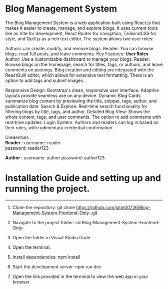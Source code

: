 # Blog Management System
The Blog Management System is a web application built using React.js that makes it easier to create, manage, and explore blogs. It uses current tools like as Vite for development, React Router for navigation, TailwindCSS for style, and Quill.js as a rich text editor. The system allows two user roles:

Authors can create, modify, and remove blogs.
Reader: You can browse blogs, read full posts, and leave comments.
Key Features: **User Roles**
Author: Use a customizable dashboard to manage your blogs.
Reader: Browse blogs on the homepage, search for titles, tags, or authors, and leave comments on postings.
Blog creation and editing are integrated with the ReactQuill editor, which allows for extensive text formatting. There is an option to add tags and submit images.


Responsive Design: Bootstrap's clean, responsive user interface. Adaptive layouts provide seamless use on any device.
Dynamic Blog Cards summarize blog content by previewing the title, snippet, tags, author, and publication date.
Search & Explore: Real-time search functionality for filtering blogs by title, tags, and author.
Detailed Blog View: Shows the whole content, tags, and user comments. The option to add comments with real-time updates.
Login System: Authors and readers can log in based on their roles, with rudimentary credential confirmation. 


Credentials :  
**Reader** : username: reader  
             password: reader123

         
**Author** : username: author
           password: author123 
        


# Installation Guide and setting up and running the project.
------------------------------------------------------------------

1. Clone the repository: git clone https://github.com/jatin00726/Blog-Management-System-Frontend-Only-.git

2. Navigate to the project folder: cd Blog-Management-System-Frontend-Only-

3. Open the folder in Visual Studio Code.

4. Open the terminal.

5. Install dependencies: npm install

6. Start the development server: npm run dev

7. Open the link provided in the terminal to view the web app in your browser.







